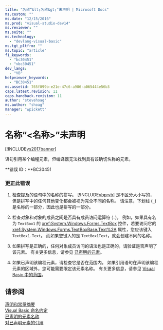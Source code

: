 ```yaml
---
title: "名称“&lt;名称&gt;”未声明 | Microsoft Docs"
ms.custom: ""
ms.date: "12/15/2016"
ms.prod: "visual-studio-dev14"
ms.reviewer: ""
ms.suite: ""
ms.technology: 
  - "devlang-visual-basic"
ms.tgt_pltfrm: ""
ms.topic: "article"
f1_keywords: 
  - "bc30451"
  - "vbc30451"
dev_langs: 
  - "VB"
helpviewer_keywords: 
  - "BC30451"
ms.assetid: 765f099b-e21e-47c6-a906-a065444e56b3
caps.latest.revision: 11
caps.handback.revision: 11
author: "stevehoag"
ms.author: "shoag"
manager: "wpickett"
---
```

# 名称“&lt;名称&gt;”未声明
[!INCLUDE[vs2017banner](../../../csharp/includes/vs2017banner.md)]

语句引用某个编程元素，但编译器无法找到具有该确切名称的元素。  
  
 **错误 ID：**BC30451  
  
### 更正此错误  
  
1.  检查提及的语句中的名称的拼写。  [!INCLUDE[vbprvb](../../../csharp/programming-guide/concepts/linq/includes/vbprvb_md.md)] 是不区分大小写的，但是拼写中的任何其他变化都会被视为完全不同的名称。  请注意，下划线 \(`_`\) 是名称的一部分，因此也是拼写的一部分。  
  
2.  检查对象和对象的成员之间是否具有成员访问运算符 \(`.`\)。  例如，如果具有名为 `TextBox1` 的 <xref:System.Windows.Forms.TextBox> 控件，若要访问它的 <xref:System.Windows.Forms.TextBoxBase.Text%2A> 属性，您应该键入 `TextBox1.Text`。  而如果您键入的是 `TextBox1Text`，就会创建不同的名称。  
  
3.  如果拼写是正确的，任何对象成员访问的语法也是正确的，请验证是否声明了该元素。  有关更多信息，请参见 [已声明的元素](../../../visual-basic/programming-guide/language-features/declared-elements/index.md)。  
  
4.  如果已声明该编程元素，请检查它是否在范围内。  如果引用语句在声明该编程元素的区域外，您可能需要限定该元素名称。  有关更多信息，请参见 [Visual Basic 中的范围](../../../visual-basic/programming-guide/language-features/declared-elements/scope.md)。  
  
## 请参阅  
 [声明和常量摘要](../../../visual-basic/language-reference/keywords/declarations-and-constants-summary.md)   
 [Visual Basic 命名约定](../../../visual-basic/programming-guide/program-structure/naming-conventions.md)   
 [已声明的元素名称](../../../visual-basic/programming-guide/language-features/declared-elements/declared-element-names.md)   
 [对已声明元素的引用](../../../visual-basic/programming-guide/language-features/declared-elements/references-to-declared-elements.md)